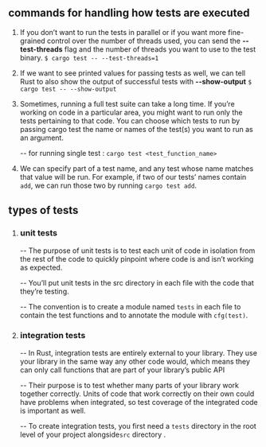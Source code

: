 ## commands for handling how tests are executed

1. If you don’t want to run the tests in parallel or if you want more fine-grained control over the number of threads used, you can send the **--test-threads** flag and the number of threads you want to use to the test binary.
   `$ cargo test -- --test-threads=1`

2. If we want to see printed values for passing tests as well, we can tell Rust to also show the output of successful tests with **--show-output**
   `$ cargo test -- --show-output`

3. Sometimes, running a full test suite can take a long time. If you’re working on code in a particular area, you might want to run only the tests pertaining to that code. You can choose which tests to run by passing cargo test the name or names of the test(s) you want to run as an argument.

   -- for running single test : `cargo test <test_function_name> `

4. We can specify part of a test name, and any test whose name matches that value will be run. For example, if two of our tests’ names contain `add`, we can run those two by running `cargo test add`.

## types of tests

1. ### unit tests

   -- The purpose of unit tests is to test each unit of code in isolation from the rest of the code to quickly pinpoint where code is and isn’t working as expected.

   -- You’ll put unit tests in the src directory in each file with the code that they’re testing.

   -- The convention is to create a module named `tests` in each file to contain the test functions and to annotate the module with `cfg(test)`.

2. ### integration tests

   -- In Rust, integration tests are entirely external to your library. They use your library in the same way any other code would, which means they can only call functions that are part of your library’s public API

   -- Their purpose is to test whether many parts of your library work together correctly. Units of code that work correctly on their own could have problems when integrated, so test coverage of the integrated code is important as well.

   -- To create integration tests, you first need a `tests` directory in the root level of your project alongside`src` directory .

